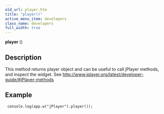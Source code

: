 ```yaml
---
old_url: player.htm
title: "player()"
active_menu_item: developers
class_name: developers
full_width: true
---
```



**player** ()

## Description
This method returns player object and can be useful to call jPlayer methods, and inspect the widget. See <a href="http://www.jplayer.org/latest/developer-guide/#jPlayer-methods">http://www.jplayer.org/latest/developer-guide/#jPlayer-methods</a> 

## Example

     console.log(app.w("jPlayer").player());

     
   
